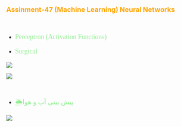 <p style="color: orange; font-weight: bold; font-size: 18px">Assinment-47 (Machine Learning) Neural Networks</p>
<br>

- <p style="color: lightgreen; font-size: 18px; font-family: Tahoma">Perceptron (Activation Functions)</p>
- <p style="color: lightgreen; font-size: 18px; font-family: Tahoma">Surgical 🏨 </p>

![](data)

![](data)


<br>

- <p style="color: lightgreen; font-size: 18px; font-family: Tahoma"> 🌦پیش بینی آب و هوا </p>


![](data)

